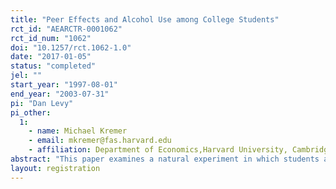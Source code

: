 ```yaml
---
title: "Peer Effects and Alcohol Use among College Students"
rct_id: "AEARCTR-0001062"
rct_id_num: "1062"
doi: "10.1257/rct.1062-1.0"
date: "2017-01-05"
status: "completed"
jel: ""
start_year: "1997-08-01"
end_year: "2003-07-31"
pi: "Dan Levy"
pi_other:
  1:
    - name: Michael Kremer
    - email: mkremer@fas.harvard.edu
    - affiliation: Department of Economics,Harvard University, Cambridge, Massachusetts
abstract: "This paper examines a natural experiment in which students at a large state university were randomly assigned roommates through a lottery system. We find that on average, males assigned to roommates who reported drinking in the year prior to entering college had one quarter-point lower GPA than those assigned to non-drinking roommates. The 10th percentile of their college GPA is half a point lower than among males assigned non-drinking roommates. For males who themselves drank frequently prior to college, assignment to a roommate who drank frequently prior to college reduces GPA by two-thirds of a point. Since students who drink frequently are particularly influenced by frequent-drinking roommates, substance-free housing programs could potentially lower average GPA by segregating drinkers. The effect of initial assignment to a drinking roommate persists and possibly even grows over time. In contrast, students' college GPA is not influenced by roommates' high school grades, admission test scores, or family background. Females' GPAs are not affected by roommates' drinking prior to college. Overall, these findings are more consistent with models in which peers change preferences than models in which they change endowments."
layout: registration
---
```


